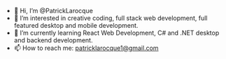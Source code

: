 - 👋 Hi, I’m @PatrickLarocque
- 👀 I’m interested in creative coding, full stack web development, full featured desktop and mobile development.
- 🌱 I’m currently learning React Web Development, C# and .NET desktop and backend development.
- 📫 How to reach me: patricklarocque1@gmail.com

<!---
PatrickLarocque/PatrickLarocque is a ✨ special ✨ repository because its `README.md` (this file) appears on your GitHub profile.
You can click the Preview link to take a look at your changes.
--->
